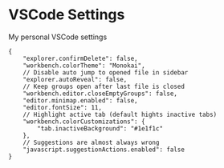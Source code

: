 # VSCode Settings
My personal VSCode settings

	{
		"explorer.confirmDelete": false,
		"workbench.colorTheme": "Monokai",
		// Disable auto jump to opened file in sidebar
		"explorer.autoReveal": false,
		// Keep groups open after last file is closed
		"workbench.editor.closeEmptyGroups": false,
		"editor.minimap.enabled": false,
		"editor.fontSize": 11,
		// Highlight active tab (default hights inactive tabs)
		"workbench.colorCustomizations": {
			"tab.inactiveBackground": "#1e1f1c"
		},
		// Suggestions are almost always wrong
		"javascript.suggestionActions.enabled": false
	}
